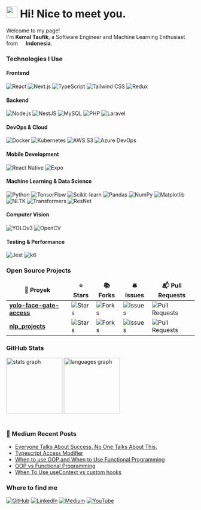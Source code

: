 <h1><img src="https://emojis.slackmojis.com/emojis/images/1531849430/4246/blob-sunglasses.gif?1531849430" width="30"/> Hi! Nice to meet you.</h1>

<p>Welcome to my page!<br/>
I'm <b>Kemal Taufik</b>, a Software Engineer and Machine Learning Enthusiast from <img src="https://upload.wikimedia.org/wikipedia/commons/9/9f/Flag_of_Indonesia.svg" width="13"/> <b>Indonesia</b>.

<h3>Technologies I Use</h3>

<!-- Frontend Technologies -->
<h4>Frontend</h4>
<p>
  <img alt="React" src="https://img.shields.io/badge/-React-45b8d8?style=flat-square&logo=react&logoColor=white" />
  <img alt="Next.js" src="https://img.shields.io/badge/-Next.js-000000?style=flat-square&logo=next.js&logoColor=white" />
  <img alt="TypeScript" src="https://img.shields.io/badge/-TypeScript-007ACC?style=flat-square&logo=typescript&logoColor=white" />
  <img alt="Tailwind CSS" src="https://img.shields.io/badge/-Tailwind_CSS-38B2AC?style=flat-square&logo=tailwind-css&logoColor=white" />
  <img alt="Redux" src="https://img.shields.io/badge/-Redux-764ABC?style=flat-square&logo=redux&logoColor=white" />

<!-- Backend Technologies -->
<h4>Backend</h4>
<p>
  <img alt="Node.js" src="https://img.shields.io/badge/-Node.js-43853d?style=flat-square&logo=node.js&logoColor=white" />
  <img alt="NestJS" src="https://img.shields.io/badge/-NestJS-ea2845?style=flat-square&logo=nestjs&logoColor=white" />
  <img alt="MySQL" src="https://img.shields.io/badge/-MySQL-4479A1?style=flat-square&logo=mysql&logoColor=white" />
  <img alt="PHP" src="https://img.shields.io/badge/-PHP-777BB4?style=flat-square&logo=php&logoColor=white" />
  <img alt="Laravel" src="https://img.shields.io/badge/-Laravel-FF2D20?style=flat-square&logo=laravel&logoColor=white" />
</p>

<!-- DevOps & Cloud -->
<h4>DevOps & Cloud</h4>
<p>
  <img alt="Docker" src="https://img.shields.io/badge/-Docker-46a2f1?style=flat-square&logo=docker&logoColor=white" />
  <img alt="Kubernetes" src="https://img.shields.io/badge/-Kubernetes-326CE5?style=flat-square&logo=kubernetes&logoColor=white" />
  <img alt="AWS S3" src="https://img.shields.io/badge/-AWS_S3-FF9900?style=flat-square&logo=amazon-aws&logoColor=white" />
  <img alt="Azure DevOps" src="https://img.shields.io/badge/-Azure_DevOps-0078D7?style=flat-square&logo=azure-devops&logoColor=white" />
</p>

<!-- Mobile Development -->
<h4>Mobile Development</h4>
<p>
  <img alt="React Native" src="https://img.shields.io/badge/-React_Native-61DAFB?style=flat-square&logo=react&logoColor=white" />
  <img alt="Expo" src="https://img.shields.io/badge/-Expo-000020?style=flat-square&logo=expo&logoColor=white" />
</p>

<!-- Machine Learning & Data Science -->
<h4>Machine Learning & Data Science</h4>
<p>
  <img alt="Python" src="https://img.shields.io/badge/-Python-3776AB?style=flat-square&logo=python&logoColor=white" />
  <img alt="TensorFlow" src="https://img.shields.io/badge/-TensorFlow-FF6F00?style=flat-square&logo=tensorflow&logoColor=white" />
  <img alt="Scikit-learn" src="https://img.shields.io/badge/-Scikit--learn-F7931E?style=flat-square&logo=scikit-learn&logoColor=white" />
  <img alt="Pandas" src="https://img.shields.io/badge/-Pandas-150458?style=flat-square&logo=pandas&logoColor=white" />
  <img alt="NumPy" src="https://img.shields.io/badge/-NumPy-013243?style=flat-square&logo=numpy&logoColor=white" />
  <img alt="Matplotlib" src="https://img.shields.io/badge/-Matplotlib-11557C?style=flat-square&logo=matplotlib&logoColor=white" />
  <img alt="NLTK" src="https://img.shields.io/badge/-NLTK-9F9F9F?style=flat-square&logo=nltk&logoColor=white" />
  <img alt="Transformers" src="https://img.shields.io/badge/-Transformers-FF6F00?style=flat-square&logo=huggingface&logoColor=white" />
  <img alt="ResNet" src="https://img.shields.io/badge/-ResNet-003366?style=flat-square&logo=deep-learning&logoColor=white" />
</p>

<!-- Computer Vision -->
<h4>Computer Vision</h4>
<p>
  <img alt="YOLOv3" src="https://img.shields.io/badge/-YOLOv3-FF0000?style=flat-square&logo=python&logoColor=white" />
  <img alt="OpenCV" src="https://img.shields.io/badge/-OpenCV-5C3EE8?style=flat-square&logo=opencv&logoColor=white" />
</p>

<!-- Testing & Performance -->
<h4>Testing & Performance</h4>
<p>
  <img alt="Jest" src="https://img.shields.io/badge/-Jest-C21325?style=flat-square&logo=jest&logoColor=white" />
  <img alt="k6" src="https://img.shields.io/badge/-k6-7D64FF?style=flat-square&logo=k6&logoColor=white" />
</p>

<h3>Open Source Projects</h3>
<table>
  <thead align="center">
    <tr>
      <td><b>🎁 Proyek</b></td>
      <td><b>⭐ Stars</b></td>
      <td><b>📚 Forks</b></td>
      <td><b>🛎 Issues</b></td>
      <td><b>📬 Pull Requests</b></td>
    </tr>
  </thead>
  <tbody>
    <tr>
      <td><a href="https://github.com/kemaltf/yolo-face-gate-access"><b>yolo-face-gate-access</b></a></td>
      <td><img alt="Stars" src="https://img.shields.io/github/stars/kemaltf/yolo-face-gate-access?style=flat-square&labelColor=343b41"/></td>
      <td><img alt="Forks" src="https://img.shields.io/github/forks/kemaltf/yolo-face-gate-access?style=flat-square&labelColor=343b41"/></td>
      <td><img alt="Issues" src="https://img.shields.io/github/issues/kemaltf/yolo-face-gate-access?style=flat-square&labelColor=343b41"/></td>
      <td><img alt="Pull Requests" src="https://img.shields.io/github/issues-pr/kemaltf/yolo-face-gate-access?style=flat-square&labelColor=343b41"/></td>
    </tr>
    <tr>
      <td><a href="https://github.com/kemaltf/nlp_projects"><b>nlp_projects</b></a></td>
      <td><img alt="Stars" src="https://img.shields.io/github/stars/kemaltf/nlp_projects?style=flat-square&labelColor=343b41"/></td>
      <td><img alt="Forks" src="https://img.shields.io/github/forks/kemaltf/nlp_projects?style=flat-square&labelColor=343b41"/></td>
      <td><img alt="Issues" src="https://img.shields.io/github/issues/kemaltf/nlp_projects?style=flat-square&labelColor=343b41"/></td>
      <td><img alt="Pull Requests" src="https://img.shields.io/github/issues-pr/kemaltf/nlp_projects?style=flat-square&labelColor=343b41"/></td>
    </tr>
    <!-- Add other projects as needed -->
  </tbody>
</table>

<h3>GitHub Stats</h3>
<div align="left">
  <img src="https://github-readme-stats.vercel.app/api?username=kemaltf&hide_title=true&hide_rank=true&show_icons=true&include_all_commits=true&count_private=true&disable_animations=false&theme=swift&locale=en&hide_border=true" height="150" alt="stats graph"  />
  <img src="https://github-readme-stats.vercel.app/api/top-langs?username=kemaltf&locale=en&hide_title=true&layout=compact&card_width=320&langs_count=5&theme=swift&hide_border=false" height="150" alt="languages graph"  />
</div>

<br clear="both">
<!-- 
<img src="https://raw.githubusercontent.com/kemaltf/kemaltf/output/snake.svg" alt="Snake animation" /> -->

<!-- <div align="center">
  <img src="https://profile-counter.glitch.me/kemaltf/count.svg?"  />
</div> -->

<h3>📝 Medium Recent Posts</h3>

<!-- MEDIUM-POST:START -->
- [Everyone Talks About Success. No One Talks About This.](https://medium.com/@kemaltf_/everyone-talks-about-success-no-one-talks-about-this-daf22f23f90b?source=rss-1556ae15b7b------2)
- [Typescript Access Modifier](https://medium.com/@kemaltf_/typescript-access-modifier-bc7089baa377?source=rss-1556ae15b7b------2)
- [When to use OOP and When to Use Functional Programming](https://medium.com/@kemaltf_/when-to-use-oop-and-when-to-use-functional-programming-57084b2c06ec?source=rss-1556ae15b7b------2)
- [OOP vs Functional Programming](https://medium.com/@kemaltf_/oop-vs-functional-programming-18de0974de8a?source=rss-1556ae15b7b------2)
- [When To Use useContext vs custom hooks](https://medium.com/@kemaltf_/when-to-use-usecontext-vs-custom-hooks-5e0b4ef40446?source=rss-1556ae15b7b------2)
<!-- MEDIUM-POST:END -->

<h3>Where to find me</h3>
<p>
  <a href="https://github.com/kemaltf" target="_blank"><img alt="GitHub" src="https://img.shields.io/badge/GitHub-%2312100E.svg?&style=for-the-badge&logo=github&logoColor=white" /></a>
  <a href="https://www.linkedin.com/in/kemaltf" target="_blank"><img alt="LinkedIn" src="https://img.shields.io/badge/LinkedIn-%230077B5.svg?&style=for-the-badge&logo=linkedin&logoColor=white" /></a>
  <a href="https://medium.com/@kemaltf_" target="_blank"><img alt="Medium" src="https://img.shields.io/badge/Medium-%2312100E.svg?&style=for-the-badge&logo=medium&logoColor=white" /></a>
  <a href="https://www.youtube.com/@kemaldev" target="_blank"><img alt="YouTube" src="https://img.shields.io/badge/YouTube-%23FF0000.svg?&style=for-the-badge&logo=youtube&logoColor=white" /></a>
</p>
